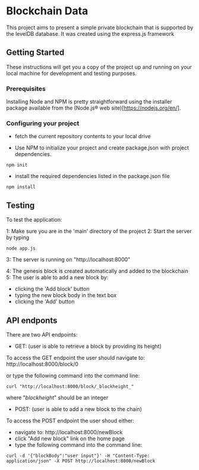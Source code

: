 # Blockchain Data

This project aims to present a simple private blockchain that is supported by the levelDB database.
It was created using the express.js framework

## Getting Started

These instructions will get you a copy of the project up and running on your local machine for development and testing purposes.

### Prerequisites

Installing Node and NPM is pretty straightforward using the installer package available from the (Node.js® web site)[https://nodejs.org/en/].

### Configuring your project

- fetch the current repository contents to your local drive

- Use NPM to initialize your project and create package.json with project dependencies.
```
npm init
```

- install the required dependencies listed in the package.json file

```
npm install
```


## Testing

To test the application:

1: Make sure you are in the 'main' directory of the project
2: Start the server by typing
```
node app.js
```
3: The server is running on "http://localhost:8000"

4: The genesis block is created automatically and added to the blockchain
5: The user is able to add a new block by:

- clicking the 'Add block' button
- typing the new block body in the text box
- clicking the 'Add' button

## API endponts

There are two API endpoints:

- GET: (user is able to retrieve a block by providing its height)

To access the GET endpoint the user should navigate to:
http://localhost:8000/block/0

or type the following command into the command line:

```
curl "http://localhost:8000/block/_blockheight_"
```

where "_blockheight_" should be an integer

- POST: (user is able to add a new block to the chain)

To access the POST endpoint the user shoud either:
- navigate to: http://localhost:8000/newBlock
- click "Add new block" link on the home page
- type the following command into the command line:

```
curl -d '{"blockBody":"user input"}' -H "Content-Type: application/json" -X POST http://localhost:8000/newBlock
```
